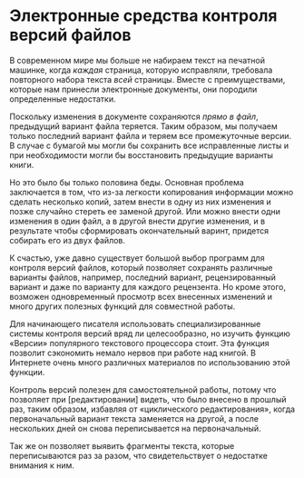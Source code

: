 
# Электронные средства контроля версий файлов

В современном мире мы больше не набираем текст на печатной машинке,
когда *каждая* страница, которую исправляли, требовала повторного
набора текста *всей* страницы.  Вместе с преимуществами, которые нам
принесли электронные документы, они породили определенные недостатки.

Поскольку изменения в документе сохраняются *прямо в файл*, предыдущий
вариант файла теряется.  Таким образом, мы получаем только последний
вариант файла и теряем все промежуточные версии.  В случае с бумагой
мы могли бы сохранить все исправленные листы и при необходимости могли
бы восстановить предыдущие варианты книги.

Но это было бы только половина беды.  Основная проблема заключается в
том, что из-за легкости копирования информации можно сделать несколько
копий, затем внести в одну из них изменения и позже случайно стереть
ее заменой другой.  Или можно внести одни изменения в один файл, а в
другой внести другие изменения, и в результате чтобы сформировать
окончательный варинт, придется собирать его из двух файлов.

К счастью, уже давно существует большой выбор программ для контроля
версий файлов, который позволяет сохранять различные варианты файлов,
например, последний вариант, рецензированный вариант и даже по
варианту для каждого рецензента.  Но кроме этого, возможен
одновременный просмотр всех внесенных изменений и много других
полезных функций для совместной работы.

Для начинающего писателя использовать специализированные системы
контроля версий вряд ли целесообразно, но изучить функцию «Версии»
популярного текстового процессора стоит.  Эта функция позволит
сэкономить немало нервов при работе над книгой.  В Интернете очень
много различных материалов по использованию этой функции.

Контроль версий полезен для самостоятельной работы, потому что
позволяет при [редактировании] видеть, что было внесено в прошлый раз,
таким образом, избавляя от «циклического редактирования», когда
первоначальный вариант текста заменяется на другой, а после нескольких
дней он снова переписывается на первоначальный.

Так же он позволяет выявить фрагменты текста, которые переписываются
раз за разом, что свидетельствует о недостатке внимания к ним.

